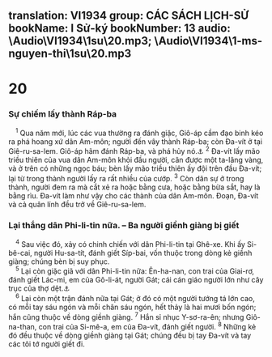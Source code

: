 translation: VI1934
group: CÁC SÁCH LỊCH-SỬ
bookName: I Sử-ký 
bookNumber: 13
audio: \Audio\VI1934\1su\20.mp3; \Audio\VI1934\1-ms-nguyen-thi\1su\20.mp3
-------

<div class="title"><h1>20</h1><h3>Sự chiếm lấy thành Ráp-ba</h3></div>
<span class="verse 1su_20_1"> <sup>1</sup> Qua năm mới, lúc các vua thường ra đánh giặc, Giô-áp cầm đạo binh kéo ra phá hoang xứ dân Am-môn; người đến vây thành Ráp-ba; còn Đa-vít ở tại Giê-ru-sa-lem. Giô-áp hãm đánh Ráp-ba, và phá hủy nó.<a data-toggle="tooltip" data-placement="bottom" title="2Sa 11:1">⚓</a></span>
<span class="verse 1su_20_2"><sup>2</sup> Đa-vít lấy mão triều thiên của vua dân Am-môn khỏi đầu người, cân được một ta-lâng vàng, và ở trên có những ngọc báu; bèn lấy mão triều thiên ấy đội trên đầu Đa-vít; lại từ trong thành người lấy ra rất nhiều của cướp. </span>
<span class="verse 1su_20_3"><sup>3</sup> Còn dân sự ở trong thành, người đem ra mà cắt xẻ ra hoặc bằng cưa, hoặc bằng bừa sắt, hay là bằng rìu. Đa-vít làm như vậy cho các thành của dân Am-môn. Đoạn, Đa-vít và cả quân lính đều trở về Giê-ru-sa-lem. <br/></span>
<div class="title"><h3>Lại thắng dân Phi-li-tin nữa. – Ba người giềnh giàng bị giết</h3></div>
<span class="verse 1su_20_4"> <sup>4</sup> Sau việc đó, xảy có chinh chiến với dân Phi-li-tin tại Ghê-xe. Khi ấy Si-bê-cai, người Hu-sa-tít, đánh giết Síp-bai, vốn thuộc trong dòng kẻ giềnh giàng; chúng bèn bị suy phục. <br/></span>
<span class="verse 1su_20_5"> <sup>5</sup> Lại còn giặc giã với dân Phi-li-tin nữa: Ên-ha-nan, con trai của Giai-rơ, đánh giết Lác-mi, em của Gô-li-át, người Gát; cái cán giáo người lớn như cây trục của thợ dệt.<a data-toggle="tooltip" data-placement="bottom" title="1Sa 17:4-7">⚓</a><br/></span>
<span class="verse 1su_20_6"> <sup>6</sup> Lại còn một trận đánh nữa tại Gát; ở đó có một người tướng tá lớn cao, có mỗi tay sáu ngón và mỗi chân sáu ngón, hết thảy là hai mươi bốn ngón; hắn cũng thuộc về dòng giềnh giàng. </span>
<span class="verse 1su_20_7"><sup>7</sup> Hắn sỉ nhục Y-sơ-ra-ên; nhưng Giô-na-than, con trai của Si-mê-a, em của Đa-vít, đánh giết người. </span>
<span class="verse 1su_20_8"><sup>8</sup> Những kẻ đó đều thuộc về dòng giềnh giàng tại Gát; chúng đều bị tay Đa-vít và tay các tôi tớ người giết đi. <br/></span>
